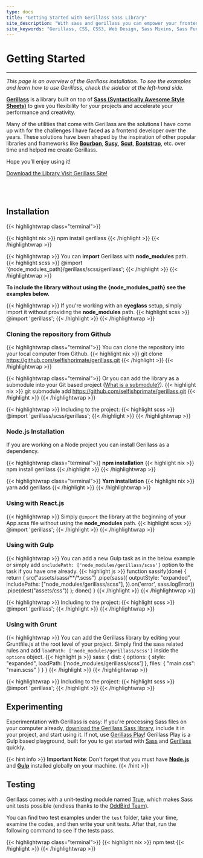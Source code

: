 ```yaml
---
type: docs
title: "Getting Started with Gerillass Sass Library"
site_description: "With sass and gerillass you can empower your frontend workflow and you can create beautiful web sites very easily."
site_keywords: "Gerillass, CSS, CSS3, Web Design, Sass Mixins, Sass Functions, SCSS, Sass, Sass Toolkit, Sass Library, Sass Libraries, Sass Framework, Learn Sass, What is Sass, Frontend Development"
---
```


# Getting Started

***
_This page is an overview of the Gerillass installation. To see the examples and learn how to use Gerillass, check the sidebar at the left-hand side._

**[Gerillass](https://gerillass.com)** is a library built on top of **[Sass (Syntactically Awesome Style Sheets)](https://sass-lang.com/)** to give you flexibility for your projects and accelerate your performance and creativity.

Many of the utilities that come with Gerillass are the solutions I have come up with for the challenges I have faced as a frontend developer over the years. These solutions have been shaped by the inspiration of other popular libraries and frameworks like **[Bourbon](https://www.bourbon.io/)**, **[Susy](https://www.oddbird.net/)**, **[Scut](https://davidtheclark.github.io/scut/)**, **[Bootstrap](https://getbootstrap.com/)**, etc. over time and helped me create Gerillass.

Hope you’ll enjoy using it!

<div class="download-buttons btn-wrapper" style="margin-bottom: 80px;">
    <a class="btn small" href="https://github.com/selfishprimate/gerillass" target="_blank" rel="noopener noreferrer">
        <ion-icon name="download-outline"></ion-icon>
        <span class="btn-text">Download the Library</span>
    </a>
    <a class="btn small" href="https://gerillass.com/" target="_blank" rel="noopener noreferrer">
        <ion-icon name="link-outline"></ion-icon>
        <span class="btn-text">Visit Gerillass Site!</span>
    </a>
</div>

## Installation

{{< highlightwrap class="terminal">}}

{{< highlight nix >}}
npm install gerillass
{{< /highlight >}}
{{< /highlightwrap >}}

{{< highlightwrap >}}
You can **import** Gerillass with **node_modules** path.
{{< highlight scss >}}
@import '{node_modules_path}/gerillass/scss/gerillass';
{{< /highlight >}}
{{< /highlightwrap >}}

**To include the library without using the {node_modules_path} see the examples below.**

{{< highlightwrap >}}
If you're working with an **eyeglass** setup, simply import it without providing the **node_modules** path.
{{< highlight scss >}}
@import 'gerillass';
{{< /highlight >}}
{{< /highlightwrap >}}
    
### Cloning the repository from Github

{{< highlightwrap class="terminal">}}
You can clone the repository into your local computer from Github.
{{< highlight nix >}}
git clone https://github.com/selfishprimate/gerillass.git
{{< /highlight >}}
{{< /highlightwrap >}}

{{< highlightwrap class="terminal">}}
Or you can add the library as a submodule into your Git based project ([What is a submodule?](https://git-scm.com/book/en/v2/Git-Tools-Submodules)).
{{< highlight nix >}}
git submodule add https://github.com/selfishprimate/gerillass.git
{{< /highlight >}}
{{< /highlightwrap >}}

{{< highlightwrap >}}
Including to the project:
{{< highlight scss >}}
@import 'gerillass/scss/gerillass';
{{< /highlight >}}
{{< /highlightwrap >}}

### Node.js Installation

If you are working on a Node project you can install Gerillass as a dependency.

{{< highlightwrap class="terminal">}}
**npm installation**
{{< highlight nix >}}
npm install gerillass
{{< /highlight >}}
{{< /highlightwrap >}}

{{< highlightwrap class="terminal">}}
**Yarn installation**
{{< highlight nix >}}
yarn add gerillass
{{< /highlight >}}
{{< /highlightwrap >}}

### Using with React.js

{{< highlightwrap >}}
Simply `@import` the library at the beginning of your App.scss file without using the **node_modules** path.
{{< highlight scss >}}
@import 'gerillass';
{{< /highlight >}}
{{< /highlightwrap >}}

### Using with Gulp

{{< highlightwrap >}}
You can add a new Gulp task as in the below example or simply add `includePath: ['node_modules/gerillass/scss']` option to the task if you have one already.
{{< highlight js >}}
function sassify(done) {
  return (
    src("assets/sass/**/*.scss")
    .pipe(sass({
      outputStyle: "expanded",
      includePaths: ["node_modules/gerillass/scss"],
    }).on('error', sass.logError))
    .pipe(dest("assets/css"))
  );
  done()
}
{{< /highlight >}}
{{< /highlightwrap >}}

{{< highlightwrap >}}
Including to the project:
{{< highlight scss >}}
@import 'gerillass';
{{< /highlight >}}
{{< /highlightwrap >}}
    
### Using with Grunt

{{< highlightwrap >}}
You can add the Gerillass library by editing your Gruntfile.js at the root level of your project. Simply find the sass related rules and add `loadPath: ['node_modules/gerillass/scss']` inside the `options` object.
{{< highlight js >}}
sass: {
  dist: {
    options: {
      style: "expanded",
      loadPath: ['node_modules/gerillass/scss']
    },
    files: {
      "main.css": "main.scss"
    }
  }
}
{{< /highlight >}}
{{< /highlightwrap >}}

{{< highlightwrap >}}
Including to the project:
{{< highlight scss >}}
@import 'gerillass';
{{< /highlight >}}
{{< /highlightwrap >}}

## Experimenting

Experimentation with Gerillass is easy: If you're processing Sass files on your computer already, [download the Gerillass Sass library](https://github.com/selfishprimate/gerillass/archive/refs/tags/v1.2.2.zip), include it in your project, and start using it. If not, use [Gerillass Play](https://github.com/selfishprimate/gerillass-play)! Gerillass Play is a Gulp based playground, built for you to get started with [Sass](https://sass-lang.com/) and [Gerillass](https://gerillass.com/) quickly.

{{< hint info >}}
**Important Note**: Don't forget that you must have [**Node.js**](https://nodejs.org/en/) and [**Gulp**](https://gulpjs.com/docs/en/getting-started/quick-start) installed globally on your machine.
{{< /hint >}}

## Testing

Gerillass comes with a unit-testing module named [True](https://github.com/oddbird/true), which makes Sass unit tests possible (endless thanks to the [OddBird Team](https://github.com/oddbird)).

You can find two test examples under the `test` folder, take your time, examine the codes, and then write your unit tests. After that, run the following command to see if the tests pass.

{{< highlightwrap class="terminal">}}
{{< highlight nix >}}
npm test
{{< /highlight >}}
{{< /highlightwrap >}}

